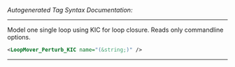 <!-- THIS IS AN AUTOGENERATED FILE: Don't edit it directly, instead change the schema definition in the code itself. -->

_Autogenerated Tag Syntax Documentation:_

---
Model one single loop using KIC for loop closure. Reads only commandline options.

```xml
<LoopMover_Perturb_KIC name="(&string;)" />
```



---
